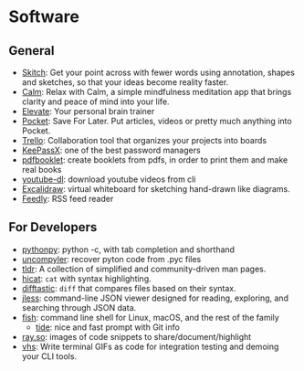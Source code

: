 # Software

## General

- [Skitch](https://evernote.com/skitch/): Get your point across with fewer words using annotation, shapes and sketches, so that your ideas become reality faster.
- [Calm](https://www.calm.com/): Relax with Calm, a simple mindfulness meditation app that brings clarity and peace of mind into your life.
- [Elevate](https://www.elevateapp.com/): Your personal brain trainer
- [Pocket](http://getpocket.com): Save For Later. Put articles, videos or pretty much anything into Pocket.
- [Trello](http://trello.com): Collaboration tool that organizes your projects into boards
- [KeePassX](https://www.keepassx.org/): one of the best password managers
- [pdfbooklet](sourceforge.net/projects/pdfbooklet/): create booklets from pdfs, in order to print them and make real books
- [youtube-dl](https://github.com/rg3/youtube-dl): download youtube videos from cli
- [Excalidraw](https://excalidraw.com): virtual whiteboard for sketching hand-drawn like diagrams.
- [Feedly](https://wwww.feedly.com): RSS feed reader

## For Developers
- [pythonpy](https://github.com/Russell91/pythonpy): python -c, with tab completion and shorthand
- [uncompyler](https://github.com/gstarnberger/uncompyle): recover pyton code from .pyc files
- [tldr](https://github.com/tldr-pages/tldr): A collection of simplified and community-driven man pages.
- [hicat](https://github.com/rstacruz/hicat): `cat` with syntax highlighting.
- [difftastic](https://github.com/Wilfred/difftastic): `diff` that compares files based on their syntax.
- [jless](https://jless.io): command-line JSON viewer designed for reading, exploring, and searching through JSON data.
- [fish](https://fishshell.com/): command line shell for Linux, macOS, and the rest of the family
  - [tide](https://github.com/IlanCosman/tide): nice and fast prompt with Git info 
- [ray.so](https://ray.so): images of code snippets to share/document/highlight
- [vhs](https://github.com/charmbracelet/vhs): Write terminal GIFs as code for integration testing and demoing your CLI tools.
